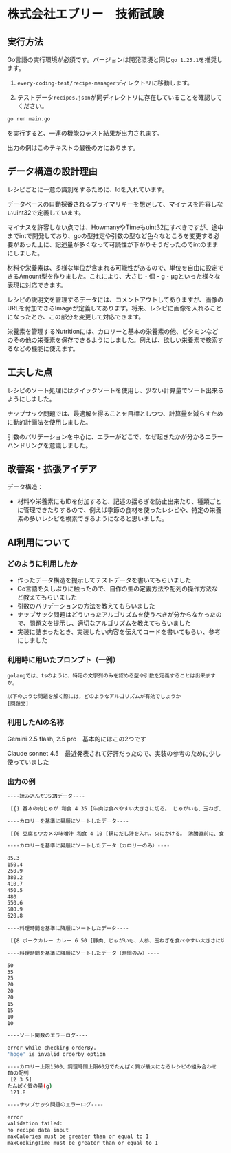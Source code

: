 # 株式会社エブリー　技術試験

## 実行方法
Go言語の実行環境が必須です。バージョンは開発環境と同じ`go 1.25.1`を推奨します。

1. `every-coding-test/recipe-manager`ディレクトリに移動します。

2. テストデータ`recipes.json`が同ディレクトリに存在していることを確認してください。

```bash
go run main.go
```
を実行すると、一連の機能のテスト結果が出力されます。

出力の例はこのテキストの最後の方にあります。

## データ構造の設計理由

レシピごとに一意の識別をするために、Idを入れています。

データベースの自動採番されるプライマリキーを想定して、マイナスを許容しないuint32で定義しています。

マイナスを許容しない点では、HowmanyやTimeもuint32にすべきですが、途中までintで開発しており、goの型推定や引数の型など色々なところを変更する必要があった上に、記述量が多くなって可読性が下がりそうだったのでintのままにしました。

材料や栄養素は、多様な単位が含まれる可能性があるので、単位を自由に設定できるAmount型を作りました。これにより、大さじ・個・g・μgといった様々な表現に対応できます。

レシピの説明文を管理するデータには、コメントアウトしてありますが、画像のURLを付加できるImageが定義してあります。将来、レシピに画像を入れることになったとき、この部分を変更して対応できます。

栄養素を管理するNutritionには、カロリーと基本の栄養素の他、ビタミンなどのその他の栄養素を保存できるようにしました。例えば、欲しい栄養素で検索するなどの機能に使えます。

## 工夫した点

レシピのソート処理にはクイックソートを使用し、少ない計算量でソート出来るようにしました。

ナップサック問題では、最適解を得ることを目標としつつ、計算量を減らすために動的計画法を使用しました。

引数のバリデーションを中心に、エラーがどこで、なぜ起きたかが分かるエラーハンドリングを意識しました。

## 改善案・拡張アイデア

データ構造：
- 材料や栄養素にもIDを付加すると、記述の揺らぎを防止出来たり、種類ごとに管理できたりするので、例えば季節の食材を使ったレシピや、特定の栄養素の多いレシピを検索できるようになると思いました。

## AI利用について

### どのように利用したか

- 作ったデータ構造を提示してテストデータを書いてもらいました
- Go言語を久しぶりに触ったので、自作の型の定義方法や配列の操作方法など教えてもらいました
- 引数のバリデーションの方法を教えてもらいました
- ナップサック問題はどういったアルゴリズムを使うべきが分からなかったので、問題文を提示し、適切なアルゴリズムを教えてもらいました
- 実装に詰まったとき、実装したい内容を伝えてコードを書いてもらい、参考にしました

### 利用時に用いたプロンプト（一例）

```
golangでは、tsのように、特定の文字列のみを認める型や引数を定義することは出来ますか。

以下のような問題を解く際には，どのようなアルゴリズムが有効でしょうか
[問題文]
```

### 利用したAIの名称
Gemini 2.5 flash, 2.5 pro　基本的にはこの2つです

Claude sonnet 4.5　最近発表されて好評だったので、実装の参考のために少し使っていました

### 出力の例

```bash
----読み込んだJSONデータ----

 [{1 基本の肉じゃが 和食 4 35 [牛肉は食べやすい大きさに切る。 じゃがいも、玉ねぎ、人参は皮をむき、適当な大きさに切る。 鍋に油を熱し、牛肉、じゃがいも、人参、玉ねぎの順に炒める。 水と調味料（醤油、みりん、砂糖、酒）を加え、アクを取りながら煮込む。 じゃがいもが柔らかくなったら完成。] [{牛肉（薄切り） {250 g}} {じゃがいも {4 個}} {人参 {1 本}} {玉ねぎ {1 個}} {醤油 {4 大さじ}}] {450.5 30.2 18.1 48.7 [{ビタミンC {35 mg}}]}} {2 簡単ミートソースパスタ 洋食 2 25 [玉ねぎ、人 参、セロリをみじん切りにする。 鍋にオリーブオイルを熱し、ひき肉とみじん切り野菜を炒める。 ひき肉の色が変わったら、カットトマト缶、水、コンソメ、ローリエを加える。 弱火で20分ほど煮込み、塩胡椒で味を調える。 茹でたパスタにソースをかける。] [{パスタ {200 g}} {合いびき肉 {200 g}} {カットトマト缶 {1 缶}} {玉ねぎ {0.5 個}}] {620.8 40.5 25.3 65.1 []}} {3 鶏むね肉と野菜の黒酢炒め 中華 3 20 [鶏むね肉は一口大に切り、片栗粉をまぶす。 パプリカ、ピーマン、玉ねぎを乱切りにする。 フライパンにごま油を熱し、鶏肉を炒める。 野菜を加え、火が通ったら黒酢、醤油、砂糖を合わせたタレを絡める。] [{鶏むね肉 {300 g}} {パプリカ（赤・黄） {1 個}} {ピーマン {2 個}} {黒酢 {3 大さじ}}] {380.2 45.8 12.5 20.3 [{食物繊維 {5.2 g}}]}} {4 アボカドとトマトのサラダ サラダ 2 10 [アボカドとトマトを角切りにする。 ボウルに入れ、レモン汁、オリーブオイル、塩胡椒で和える。 器に盛り付け、お好みでバジルを散らす。] [{アボカド {1 個}} {トマト {1 個}} {オリーブオイル {1 大さじ}}] {250.9 5.1 22.8 12.4 [{ビタミンE {3.1 mg}}]}} {5 鮭のムニエル レモンバターソース 洋食 2 15 [鮭に塩胡椒をし、薄力粉を薄くまぶす。 フライパンにバターとオリーブオイルを熱し、鮭を両面焼く。 焼き色がついたら火を弱め、レモン汁と醤油を加えてソースを絡める。 皿に盛り付け、パセリを振る。] [{生鮭の切り身 {2 切れ}} {薄力粉 {1 大さじ}} {バター {10 g}} {レモン汁 {0.5 個分}}] {410.7 35.5 28.1 5.8 [{DHA・EPA {2.5 g}}]}} {6 豆腐とワカメの味噌汁 和食 4 10 [鍋にだし汁を入れ、火にかける。 沸騰直前に、食べやすい大きさに切った豆腐と乾燥ワカメを加える。 ワカメが戻ったら火を止め、味噌を溶き入れる。 器に注いでネギを散らす。] [{だし汁 {800 ml}} {木綿豆腐 {150 g}} {乾燥ワカメ {3 g}} {味噌 {4 大さじ}}] {85.3 7.9 4.1 6.8 [{カル シウム {120 mg}}]}} {7 麻婆豆腐 中華 3 20 [豆腐は水気を切り、2cm角に切る。 長ネギ、生姜、にんにくをみじん切りにする。 フライパンにごま油を熱し、ひき肉、ネギ、生姜、にんにくを炒める。 豆板醤を加え、香りが立ったら水、鶏ガラスープの素、醤 油、酒を加える。 豆腐を入れ、煮立ったら水溶き片栗粉でとろみをつける。] [{木綿豆腐 {300 g}} {豚ひき肉 {100 g}} {長ネギ {0.5 本}} {豆板醤 {1 小さじ}}] {480 38.5 30.1 15.6 []}} {8 ポークカレー カレー 6 50 [豚肉、じゃがいも、人参、玉ねぎを 食べやすい大きさに切る。 鍋に油を熱し、豚肉と野菜を炒める。 水を加え、アクを取りながら野菜が柔らかくなるまで煮込む。 いったん火を止め、カレールーを割り入れて溶かす。 再度加熱し、とろみがつくまで煮込む。] [{豚肉（カレー用） {300 g}} {じ ゃがいも {3 個}} {人参 {2 本}} {玉ねぎ {2 個}} {カレールー {1 箱}}] {550.6 25.1 20.9 70.4 []}} {9 きんぴらごぼう 和食 4 20 [ごぼうと人参を細切りにし、ごぼうは水にさらす。 フライパンにごま油を熱し、水気を切ったごぼうと人参を炒める。 火が通ったら、醤油、みりん、砂糖、酒を合わせた調味料を加え、汁気がなくなるまで炒め煮にする。 最後にいりごまを振る。] [{ごぼう {1 本}} {人参 {0.5 本}} {ごま油 {1 大さじ}} {醤油 {2 大さじ}}] {150.4 3.5 8.1 18.2 [{食物繊維 {6.8 g}}]}} {10 簡単オムライス 洋食 1 15 [玉ねぎ、鶏肉をみじん切りにする。 フライパンで鶏肉、玉ねぎの順に炒め、ご飯を加えてケチャップ、塩胡椒で味付けしチキンライスを作る。 別のフライパンで卵に牛乳と塩を混ぜたものを流し入れ、半熟のオムレツを作る。 チキンラ イスを皿に盛り、オムレツを乗せる。 上からケチャップをかける。] [{ご飯 {200 g}} {卵 {2 個}} {鶏もも肉 {50 g}} {玉ねぎ {0.25 個}} {ケチャップ {3 大さじ}}] {580.9 28.1 25.5 60.2 [{鉄分 {1.5 mg}}]}}]

----カロリーを基準に昇順にソートしたデータ----

 [{6 豆腐とワカメの味噌汁 和食 4 10 [鍋にだし汁を入れ、火にかける。 沸騰直前に、食べやすい大きさに切った豆腐と乾燥ワカメを加える。 ワカメが戻ったら火を止め、味噌を溶き入れる。 器に注いでネギを散らす。] [{だし汁 {800 ml}} {木綿豆腐 {150 g}} {乾燥ワカメ {3 g}} {味噌 {4 大さじ}}] {85.3 7.9 4.1 6.8 [{カルシウム {120 mg}}]}} {9 きんぴらごぼう 和食 4 20 [ごぼうと人参を細切りにし、ごぼうは水にさらす。 フライパンにごま油を熱し、水気を切ったごぼうと人参を炒める。 火が通ったら 、醤油、みりん、砂糖、酒を合わせた調味料を加え、汁気がなくなるまで炒め煮にする。 最後にいりごまを振る。] [{ごぼう {1 本}} {人参 {0.5 本}} {ごま油 {1 大さじ}} {醤油 {2 大さじ}}] {150.4 3.5 8.1 18.2 [{食物繊維 {6.8 g}}]}} {4 アボカドとト マトのサラダ サラダ 2 10 [アボカドとトマトを角切りにする。 ボウルに入れ、レモン汁、オリーブオイル、塩胡椒で和える。 器に盛り付け、お好みでバジルを散らす。] [{アボカド {1 個}} {トマト {1 個}} {オリーブオイル {1 大さじ}}] {250.9 5.1 22.8 12.4 [{ビタミンE {3.1 mg}}]}} {3 鶏むね肉と野菜の黒酢炒め 中華 3 20 [鶏むね肉は一口大に切り、片栗粉をまぶす。 パプリカ、ピーマン、玉ねぎを乱切りにする。 フライパンにごま油を熱し、鶏肉を炒める。 野菜を加え、火が通ったら黒酢、醤油、砂糖を合わせたタレを絡める。] [{鶏むね肉 {300 g}} {パプリカ（赤・黄） {1 個}} {ピーマン {2 個}} {黒酢 {3 大さじ}}] {380.2 45.8 12.5 20.3 [{食物繊維 {5.2 g}}]}} {5 鮭のムニエル レモンバターソース 洋食 2 15 [鮭に塩胡椒をし、薄力粉を薄くまぶす。 フライパンにバターとオリーブオイルを熱し、鮭を両面焼く。 焼き色がついたら火を弱め、レモン汁と醤油を加えてソースを絡める。 皿に盛り付け、パセリを振る。] [{生鮭の切り身 {2 切れ}} {薄力粉 {1 大さじ}} {バター {10 g}} {レモン汁 {0.5 個分}}] {410.7 35.5 28.1 5.8 [{DHA・EPA {2.5 g}}]}} {1 基本の肉じゃが 和食 4 35 [牛肉は食べやすい大きさに切る。 じゃがいも、玉ねぎ、人参は皮をむき、適当な大きさに切る。 鍋に油を熱し、牛肉、じゃがいも、人参、玉ねぎの順に炒める。 水と調味料（醤 油、みりん、砂糖、酒）を加え、アクを取りながら煮込む。 じゃがいもが柔らかくなったら完成。] [{牛肉（薄切り） {250 g}} {じゃがいも {4 個}} {人参 {1 本}} {玉ねぎ {1 個}} {醤油 {4 大さじ}}] {450.5 30.2 18.1 48.7 [{ビタミンC {35 mg}}]}} {7  麻婆豆腐 中華 3 20 [豆腐は水気を切り、2cm角に切る。 長ネギ、生姜、にんにくをみじん切りにする。 フライパンにごま油を熱し、ひき肉、ネギ、生姜、にんにくを炒める。 豆板醤を加え、香りが立ったら水、鶏ガラスープの素、醤油、酒を加える。 豆腐を 入れ、煮立ったら水溶き片栗粉でとろみをつける。] [{木綿豆腐 {300 g}} {豚ひき肉 {100 g}} {長ネギ {0.5 本}} {豆板醤 {1 小さじ}}] {480 38.5 30.1 15.6 []}} {8 ポークカレー カレー 6 50 [豚肉、じゃがいも、人参、玉ねぎを食べやすい大きさに切る。 鍋に油を熱し、豚肉と野菜を炒める。 水を加え、アクを取りながら野菜が柔らかくなるまで煮込む。 いったん火を止め、カレールーを割り入れて溶かす。 再度加熱し、とろみがつくまで煮込む。] [{豚肉（カレー用） {300 g}} {じゃがいも {3 個}} {人参 {2 本}} {玉ねぎ {2 個}} {カレールー {1 箱}}] {550.6 25.1 20.9 70.4 []}} {10 簡単オムライス 洋食 1 15 [玉ねぎ、鶏肉をみじん切りにする。 フライパンで鶏肉、玉ねぎの順に炒め、ご飯を加えてケチャップ、塩胡椒で味付けしチキンライスを作る。 別のフライパンで卵に牛乳と塩を混ぜたものを流し入れ、半熟のオムレツを作る。 チキンライスを皿に盛り、オムレツを乗せる。 上からケチャップをかける。] [{ご飯 {200 g}} {卵 {2 個}} {鶏もも肉 {50 g}} {玉ねぎ {0.25 個}} {ケチャップ {3 大さじ}}] {580.9 28.1 25.5 60.2 [{鉄分 {1.5 mg}}]}} {2 簡単ミートソースパスタ 洋食 2 25 [玉ねぎ、人参、セロリをみじん切りにする。 鍋にオリーブオイルを熱し、ひき肉とみじん切り野菜を炒める。 ひき肉の色が変わったら、カットトマト缶、水、コンソメ、ローリエ を加える。 弱火で20分ほど煮込み、塩胡椒で味を調える。 茹でたパスタにソースをかける。] [{パスタ {200 g}} {合いびき肉 {200 g}} {カットトマト缶 {1 缶}} {玉ねぎ {0.5 個}}] {620.8 40.5 25.3 65.1 []}}]

----カロリーを基準に昇順にソートしたデータ（カロリーのみ）----

85.3
150.4
250.9
380.2
410.7
450.5
480
550.6
580.9
620.8

----料理時間を基準に降順にソートしたデータ----

 [{8 ポークカレー カレー 6 50 [豚肉、じゃがいも、人参、玉ねぎを食べやすい大きさに切る。 鍋に油を熱し、豚肉と野菜を炒める。 水を加え、アクを取りながら野菜が柔らかくなるまで煮込む。 いったん火を止め、カレールーを割り入れて溶かす。 再度加 熱し、とろみがつくまで煮込む。] [{豚肉（カレー用） {300 g}} {じゃがいも {3 個}} {人参 {2 本}} {玉ねぎ {2 個}} {カレールー {1 箱}}] {550.6 25.1 20.9 70.4 []}} {1 基本の肉じゃが 和食 4 35 [牛肉は食べやすい大きさに切る。 じゃがいも、玉ねぎ、人参は皮をむき、適当な大きさに切る。 鍋に油を熱し、牛肉、じゃがいも、人参、玉ねぎの順に炒める。 水と調味料（醤油、みりん、砂糖、酒）を加え、アクを取りながら煮込む。 じゃがいもが柔らかくなったら完成。] [{牛肉（薄切り） {250 g}} {じゃがいも {4 個}} {人参 {1 本}} {玉ねぎ {1 個}} {醤油 {4 大さじ}}] {450.5 30.2 18.1 48.7 [{ビタミンC {35 mg}}]}} {2 簡単ミートソースパスタ 洋食 2 25 [玉ねぎ、人参、セロリをみじん切りにする。 鍋にオリーブオイルを熱し、ひき肉とみじん切り野菜を炒める。 ひき肉の色が変わったら、カットトマト缶、水、コンソメ、ローリエを加える。 弱火で20分ほど煮込み、塩胡椒で味を調える。 茹でたパスタにソースをかける。] [{パスタ {200 g}} {合いびき肉 {200 g}} {カットトマト缶 {1 缶}} {玉ねぎ {0.5 個}}] {620.8 40.5 25.3 65.1 []}} {7 麻婆豆腐 中華 3 20 [豆腐は水気を切り、2cm角に切る。 長ネギ、生姜、にんにくをみじん切りにする。 フライパンにごま油を熱し、ひき肉、ネギ、生姜、にんにくを炒める。 豆板醤を加え、香りが立ったら水、鶏ガラスー プの素、醤油、酒を加える。 豆腐を入れ、煮立ったら水溶き片栗粉でとろみをつける。] [{木綿豆腐 {300 g}} {豚ひき肉 {100 g}} {長ネギ {0.5 本}} {豆板醤 {1 小さじ}}] {480 38.5 30.1 15.6 []}} {9 きんぴらごぼう 和食 4 20 [ごぼうと人参を細切りに し、ごぼうは水にさらす。 フライパンにごま油を熱し、水気を切ったごぼうと人参を炒める。 火が通ったら、醤油、みりん、砂糖、酒を合わせた調味料を加え、汁気がなくなるまで炒め煮にする。 最後にいりごまを振る。] [{ごぼう {1 本}} {人参 {0.5 本}} {ごま油 {1 大さじ}} {醤油 {2 大さじ}}] {150.4 3.5 8.1 18.2 [{食物繊維 {6.8 g}}]}} {3 鶏むね肉と野菜の黒酢炒め 中華 3 20 [鶏むね肉は一口大に切り、片栗粉をまぶす。 パプリカ、ピーマン、玉ねぎを乱切りにする。 フライパンにごま油を熱し、鶏肉 を炒める。 野菜を加え、火が通ったら黒酢、醤油、砂糖を合わせたタレを絡める。] [{鶏むね肉 {300 g}} {パプリカ（赤・黄） {1 個}} {ピーマン {2 個}} {黒酢 {3 大さじ}}] {380.2 45.8 12.5 20.3 [{食物繊維 {5.2 g}}]}} {10 簡単オムライス 洋食 1 15 [玉ねぎ、鶏肉をみじん切りにする。 フライパンで鶏肉、玉ねぎの順に炒め、ご飯を加えてケチャップ、塩胡椒で味付けしチキンライスを作る。 別のフライパンで卵に牛乳と塩を混ぜたものを流し入れ、半熟のオムレツを作る。 チキンライスを皿に盛り、オムレツを乗せる。 上からケチャップをかける。] [{ご飯 {200 g}} {卵 {2 個}} {鶏もも肉 {50 g}} {玉ねぎ {0.25 個}} {ケチャップ {3 大さじ}}] {580.9 28.1 25.5 60.2 [{鉄分 {1.5 mg}}]}} {5 鮭のムニエル レモンバターソース 洋食 2 15 [鮭に塩胡椒をし、 薄力粉を薄くまぶす。 フライパンにバターとオリーブオイルを熱し、鮭を両面焼く。 焼き色がついたら火を弱め、レモン汁と醤油を加えてソースを絡める。 皿に盛り付け、パセリを振る。] [{生鮭の切り身 {2 切れ}} {薄力粉 {1 大さじ}} {バター {10 g}} { レモン汁 {0.5 個分}}] {410.7 35.5 28.1 5.8 [{DHA・EPA {2.5 g}}]}} {4 アボカドとトマトのサラダ サラダ 2 10 [アボカドとトマトを角切りにする。 ボウルに入れ、レモン汁、オリーブオイル、塩胡椒で和える。 器に盛り付け、お好みでバジルを散らす。] [{アボカド {1 個}} {トマト {1 個}} {オリーブオイル {1 大さじ}}] {250.9 5.1 22.8 12.4 [{ビタミンE {3.1 mg}}]}} {6 豆腐とワカメの味噌汁 和食 4 10 [鍋にだし汁を入れ、火にかける。 沸騰直前に、食べやすい大きさに切った豆腐と乾燥ワカメを加え る。 ワカメが戻ったら火を止め、味噌を溶き入れる。 器に注いでネギを散らす。] [{だし汁 {800 ml}} {木綿豆腐 {150 g}} {乾燥ワカメ {3 g}} {味噌 {4 大さじ}}] {85.3 7.9 4.1 6.8 [{カルシウム {120 mg}}]}}]

----料理時間を基準に降順にソートしたデータ（時間のみ）----

50
35
25
20
20
20
15
15
10
10

----ソート関数のエラーログ----

error while checking orderBy.
'hoge' is invalid orderby option

----カロリー上限1500、調理時間上限60分でたんぱく質が最大になるレシピの組み合わせ
IDの配列
 [2 3 5]
たんぱく質の量(g)
 121.8

----ナップサック問題のエラーログ----

error
validation failed:
no recipe data input
maxCalories must be greater than or equal to 1
maxCookingTime must be greater than or equal to 1
```